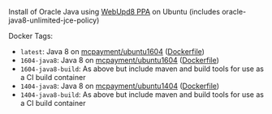 Install of Oracle Java using [WebUpd8 PPA](https://launchpad.net/~webupd8team/+archive/ubuntu/java) on Ubuntu
(includes oracle-java8-unlimited-jce-policy)

Docker Tags:

- `latest`: Java 8 on [mcpayment/ubuntu1604](https://hub.docker.com/r/mcpayment/ubuntu1604/) ([Dockerfile](https://github.com/mcpayment/docker-java/blob/master/Dockerfile))
- `1604-java8`: Java 8 on [mcpayment/ubuntu1604](https://hub.docker.com/r/mcpayment/ubuntu1604/) ([Dockerfile](https://github.com/mcpayment/docker-java/blob/1604-java8/Dockerfile))
- `1604-java8-build`: As above but include maven and build tools for use as a CI build container
- `1404-java8`: Java 8 on [mcpayment/ubuntu1404](https://hub.docker.com/r/mcpayment/ubuntu1404/) ([Dockerfile](https://github.com/mcpayment/docker-java8/blob/1404-java8/Dockerfile))
- `1404-java8-build`: As above but include maven and build tools for use as a CI build container
